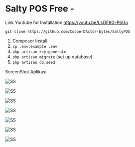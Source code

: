 # Salty POS Free - 

Link Youtube for Installation
https://youtu.be/LsOF8G-P6Go

 `git clone https://github.com/CooperDActor-bytes/SaltyPOS`

1. Composer Install
2. `cp .env.example .env`
3. `php artisan key:generate`
4. `php artisan migrate` (set up database)
5. `php artisan db:seed`

ScreenShot Aplikasi

![SS](https://github.com/crusherblack/Laravel-POS-Free/blob/master/screenshot/1.jpg)

![SS](https://github.com/crusherblack/Laravel-POS-Free/blob/master/screenshot/2.jpg)

![SS](https://github.com/crusherblack/Laravel-POS-Free/blob/master/screenshot/3.jpg)

![SS](https://github.com/crusherblack/Laravel-POS-Free/blob/master/screenshot/4.jpg)

![SS](https://github.com/crusherblack/Laravel-POS-Free/blob/master/screenshot/5.jpg)

![SS](https://github.com/crusherblack/Laravel-POS-Free/blob/master/screenshot/6.jpg)

![SS](https://github.com/crusherblack/Laravel-POS-Free/blob/master/screenshot/7.jpg)
